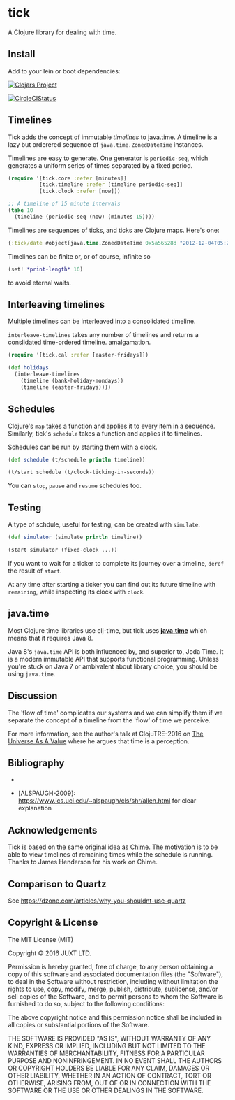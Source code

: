 # tick

A Clojure library for dealing with time.

## Install

Add to your lein or boot dependencies:

[![Clojars Project](http://clojars.org/tick/latest-version.svg)](http://clojars.org/tick)

[![CircleCIStatus](https://circleci.com/gh/juxt/tick.svg?style=shield&circle-token=43344d03de5e6ee2fab96d3b3e1046e7bb8fd7ab)](https://circleci.com/gh/juxt/tick)

## Timelines

Tick adds the concept of immutable *timelines* to java.time. A
timeline is a lazy but orderered sequence of `java.time.ZonedDateTime`
instances.

Timelines are easy to generate. One generator is `periodic-seq`, which
generates a uniform series of times separated by a fixed period.

```clojure
(require '[tick.core :refer [minutes]]
          [tick.timeline :refer [timeline periodic-seq]]
          [tick.clock :refer [now]])

;; A timeline of 15 minute intervals
(take 10
  (timeline (periodic-seq (now) (minutes 15))))
```

Timelines are sequences of ticks, and ticks are Clojure maps. Here's one:

```clojure
{:tick/date #object[java.time.ZonedDateTime 0x5a56528d "2012-12-04T05:21Z[Europe/London]"]}
```

Timelines can be finite or, or of course, infinite so

```clojure
(set! *print-length* 16)
```

to avoid eternal waits.

## Interleaving timelines

Multiple timelines can be interleaved into a consolidated timeline.

`interleave-timelines` takes any number of timelines and returns a
conslidated time-ordered timeline.  amalgamation.

```clojure
(require '[tick.cal :refer [easter-fridays]])

(def holidays
  (interleave-timelines
    (timeline (bank-holiday-mondays))
    (timeline (easter-fridays))))
```

## Schedules

Clojure's `map` takes a function and applies it to every item in a
sequence. Similarly, tick's `schedule` takes a function and applies it
to timelines.

Schedules can be run by starting them with a clock.

```clojure
(def schedule (t/schedule println timeline))

(t/start schedule (t/clock-ticking-in-seconds))
```

You can `stop`, `pause` and `resume` schedules too.

## Testing

A type of schdule, useful for testing, can be created with `simulate`.

```clojure
(def simulator (simulate println timeline))

(start simulator (fixed-clock ...))
```

If you want to wait for a ticker to complete its journey over a
timeline, `deref` the result of `start`.

At any time after starting a ticker you can find out its future
timeline with `remaining`, while inspecting its clock with `clock`.

## java.time

Most Clojure time libraries use clj-time, but tick uses
[**java.time**](http://www.oracle.com/technetwork/articles/java/jf14-date-time-2125367.html)
which means that it requires Java 8.

Java 8's `java.time` API is both influenced by, and superior to, Joda
Time. It is a modern immutable API that supports functional
programming. Unless you're stuck on Java 7 or ambivalent about library
choice, you should be using `java.time`.

## Discussion

The 'flow of time' complicates our systems and we can simplify them if
we separate the concept of a timeline from the 'flow' of time we
perceive.

For more information, see the author's talk at ClojuTRE-2016 on [The
Universe As A Value](https://www.youtube.com/watch?v=odPAkEO2uPQ)
where he argues that time is a perception.

## Bibliography

- [ALLEN-1983]: http://cse.unl.edu/~choueiry/Documents/Allen-CACM1983.pdf

- [ALSPAUGH-2009]: https://www.ics.uci.edu/~alspaugh/cls/shr/allen.html for clear explanation

## Acknowledgements

Tick is based on the same original idea as
[Chime](https://github.com/jarohen/chime). The motivation is to be
able to view timelines of remaining times while the schedule is
running. Thanks to James Henderson for his work on Chime.

## Comparison to Quartz

See https://dzone.com/articles/why-you-shouldnt-use-quartz

## Copyright & License

The MIT License (MIT)

Copyright © 2016 JUXT LTD.

Permission is hereby granted, free of charge, to any person obtaining a copy of this software and associated documentation files (the "Software"), to deal in the Software without restriction, including without limitation the rights to use, copy, modify, merge, publish, distribute, sublicense, and/or sell copies of the Software, and to permit persons to whom the Software is furnished to do so, subject to the following conditions:

The above copyright notice and this permission notice shall be included in all copies or substantial portions of the Software.

THE SOFTWARE IS PROVIDED "AS IS", WITHOUT WARRANTY OF ANY KIND, EXPRESS OR IMPLIED, INCLUDING BUT NOT LIMITED TO THE WARRANTIES OF MERCHANTABILITY, FITNESS FOR A PARTICULAR PURPOSE AND NONINFRINGEMENT. IN NO EVENT SHALL THE AUTHORS OR COPYRIGHT HOLDERS BE LIABLE FOR ANY CLAIM, DAMAGES OR OTHER LIABILITY, WHETHER IN AN ACTION OF CONTRACT, TORT OR OTHERWISE, ARISING FROM, OUT OF OR IN CONNECTION WITH THE SOFTWARE OR THE USE OR OTHER DEALINGS IN THE SOFTWARE.
